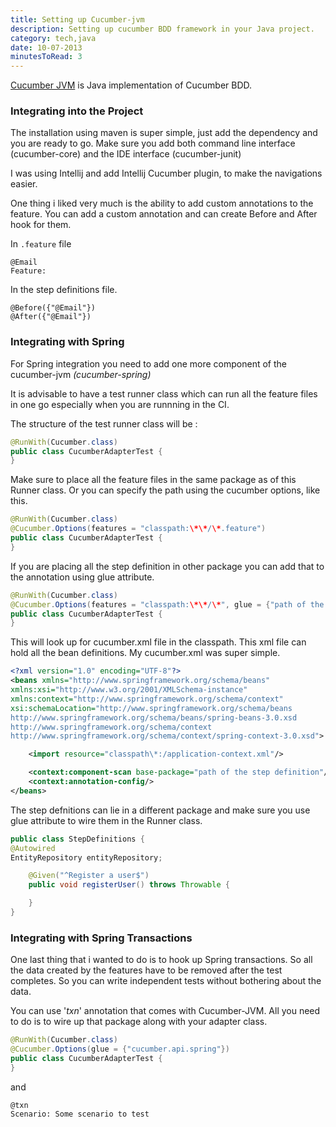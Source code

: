 ```yaml
---
title: Setting up Cucumber-jvm
description: Setting up cucumber BDD framework in your Java project.
category: tech,java
date: 10-07-2013
minutesToRead: 3
---
```


[Cucumber JVM](https://github.com/cucumber/cucumber-jvm "Cucumber JVM") is Java implementation of Cucumber BDD.

### **Integrating into the Project**

The installation using maven is super simple, just add the dependency and you are ready to go. Make sure you add both command line interface (cucumber-core) and the IDE interface (cucumber-junit)

I was using Intellij and add Intellij Cucumber plugin, to make the navigations easier.

One thing i liked very much is the ability to add custom annotations to the feature. You can add a custom annotation and can create Before and After hook for them.

In `.feature` file

```
@Email
Feature:
```

In the step definitions file.

```
@Before({"@Email"})
@After({"@Email"})
```

### **Integrating with Spring**

For Spring integration you need to add one more component of the cucumber-jvm *(cucumber-spring)*

It is advisable to have a test runner class which can run all the feature files in one go especially when you are runnning in the CI.

The structure of the test runner class will be :

```java
@RunWith(Cucumber.class)
public class CucumberAdapterTest {
}
```

Make sure to place all the feature files in the same package as of this Runner class. Or you can specify the path using the cucumber options, like this.

```java
@RunWith(Cucumber.class)
@Cucumber.Options(features = "classpath:\*\*/\*.feature")
public class CucumberAdapterTest {
}
```

If you are placing all the step definition in other package you can add that to the annotation using glue attribute.

```java
@RunWith(Cucumber.class)
@Cucumber.Options(features = "classpath:\*\*/\*", glue = {"path of the step definitions"})
public class CucumberAdapterTest {
}
```

This will look up for cucumber.xml file in the classpath. This xml file can hold all the bean definitions. My cucumber.xml was super simple.

```xml
<?xml version="1.0" encoding="UTF-8"?>
<beans xmlns="http://www.springframework.org/schema/beans"
xmlns:xsi="http://www.w3.org/2001/XMLSchema-instance"
xmlns:context="http://www.springframework.org/schema/context"
xsi:schemaLocation="http://www.springframework.org/schema/beans
http://www.springframework.org/schema/beans/spring-beans-3.0.xsd
http://www.springframework.org/schema/context
http://www.springframework.org/schema/context/spring-context-3.0.xsd">

    <import resource="classpath\*:/application-context.xml"/>

    <context:component-scan base-package="path of the step definition"/>
    <context:annotation-config/>
</beans>
```

The step defnitions can lie in a different package and make sure you use glue attribute to wire them in the Runner class.

```java
public class StepDefinitions {
@Autowired
EntityRepository entityRepository;

	@Given("^Register a user$")
	public void registerUser() throws Throwable {

	}
}
```

### **Integrating with Spring Transactions**

One last thing that i wanted to do is to hook up Spring transactions. So all the data created by the features have to be removed after the test completes. So you can write independent tests without bothering about the data.

You can use '_txn_' annotation that comes with Cucumber-JVM. All you need to do is to wire up that package along with your adapter class.

```java
@RunWith(Cucumber.class)
@Cucumber.Options(glue = {"cucumber.api.spring"})
public class CucumberAdapterTest {
}
```

and

```
@txn
Scenario: Some scenario to test
```
